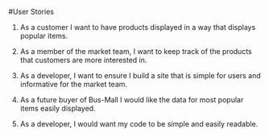 #User Stories
1. As a customer I want to have products displayed in a way that displays popular items.

2. As a member of the market team, I want to keep track of the products that customers are more interested in.

3. As a developer, I want to ensure I build a site that is simple for users and informative for the market team.

4. As a future buyer of Bus-Mall I would like the data for most popular items easily displayed.

5. As a developer, I would want my code to be simple and easily readable. 
